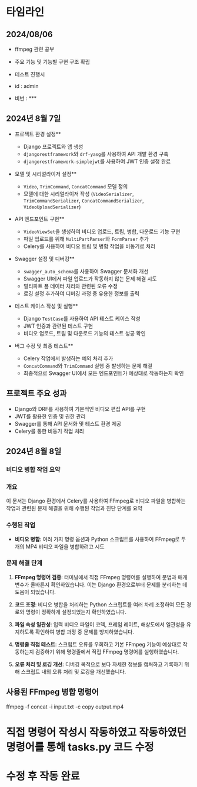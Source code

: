 # 타임라인
## 2024/08/06 
- ffmpeg 관련 공부
- 주요 기능 및 기능별 구현 구조 확립

- 테스트 진행시 
- id : admin
- 비번 : ***


## 2024년 8월 7일

- 프로젝트 환경 설정**
  - Django 프로젝트와 앱 생성
  - `djangorestframework`와 `drf-yasg`를 사용하여 API 개발 환경 구축
  - `djangorestframework-simplejwt`를 사용하여 JWT 인증 설정 완료

- 모델 및 시리얼라이저 설정**
  - `Video`, `TrimCommand`, `ConcatCommand` 모델 정의
  - 모델에 대한 시리얼라이저 작성 (`VideoSerializer`, `TrimCommandSerializer`, `ConcatCommandSerializer`, `VideoUploadSerializer`)

- API 엔드포인트 구현**
  - `VideoViewSet`을 생성하여 비디오 업로드, 트림, 병합, 다운로드 기능 구현
  - 파일 업로드를 위해 `MultiPartParser`와 `FormParser` 추가
  - Celery를 사용하여 비디오 트림 및 병합 작업을 비동기로 처리

- Swagger 설정 및 디버깅**
  - `swagger_auto_schema`를 사용하여 Swagger 문서화 개선
  - Swagger UI에서 파일 업로드가 작동하지 않는 문제 해결 시도
  - 멀티파트 폼 데이터 처리와 관련된 오류 수정
  - 로깅 설정 추가하여 디버깅 과정 중 유용한 정보를 출력

- 테스트 케이스 작성 및 실행**
  - Django `TestCase`를 사용하여 API 테스트 케이스 작성
  - JWT 인증과 관련된 테스트 구현
  - 비디오 업로드, 트림 및 다운로드 기능의 테스트 성공 확인

- 버그 수정 및 최종 테스트**
  - Celery 작업에서 발생하는 예외 처리 추가
  - `ConcatCommand`와 `TrimCommand` 실행 중 발생하는 문제 해결
  - 최종적으로 Swagger UI에서 모든 엔드포인트가 예상대로 작동하는지 확인

## 프로젝트 주요 성과
- Django와 DRF를 사용하여 기본적인 비디오 편집 API를 구현
- JWT를 활용한 인증 및 권한 관리
- Swagger를 통해 API 문서화 및 테스트 환경 제공
- Celery를 통한 비동기 작업 처리


## 2024년 8월 8일

### 비디오 병합 작업 요약

### 개요
이 문서는 Django 환경에서 Celery를 사용하여 FFmpeg로 비디오 파일을 병합하는 작업과 관련된 문제 해결을 위해 수행된 작업과 진단 단계를 요약

### 수행된 작업
- **비디오 병합**: 여러 가지 명령 옵션과 Python 스크립트를 사용하여 FFmpeg로 두 개의 MP4 비디오 파일을 병합하려고 시도

### 문제 해결 단계
1. **FFmpeg 명령어 검증**: 터미널에서 직접 FFmpeg 명령어를 실행하여 문법과 매개변수가 올바른지 확인하였습니다. 이는 Django 환경으로부터 문제를 분리하는 데 도움이 되었습니다.

2. **코드 조정**: 비디오 병합을 처리하는 Python 스크립트를 여러 차례 조정하여 모든 경로와 명령이 정확하게 설정되었는지 확인하였습니다.

3. **파일 속성 일관성**: 입력 비디오 파일이 코덱, 프레임 레이트, 해상도에서 일관성을 유지하도록 확인하여 병합 과정 중 문제를 방지하였습니다.

4. **명령줄 직접 테스트**: 스크립트 오류를 우회하고 기본 FFmpeg 기능이 예상대로 작동하는지 검증하기 위해 명령줄에서 직접 FFmpeg 명령어를 실행하였습니다.

5. **오류 처리 및 로깅 개선**: 디버깅 목적으로 보다 자세한 정보를 캡처하고 기록하기 위해 스크립트 내의 오류 처리 및 로깅을 개선했습니다.

## 사용된 FFmpeg 병합 명령어

ffmpeg -f concat -i input.txt -c copy output.mp4

# 직접 명령어 작성시 작동하였고 작동하였던 명령어를 통해 tasks.py 코드 수정
# 수정 후 작동 완료
